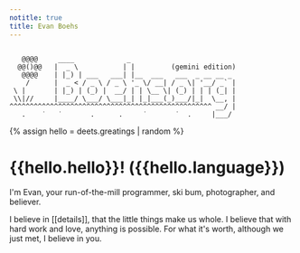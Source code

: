 ```yaml
---
notitle: true
title: Evan Boehs
---
```


```

   @@@@     ____             _
  @@()@@   |  _ \           | |         (gemini edition)
   @@@@    | |_) | ___   ___| |__  ___   ___  _ __ __ _
    /      |  _ < / _ \ / _ \ '_ \/ __| / _ \| '__/ _` |
 \ |       | |_) | (_) |  __/ | | \__ \| (_) | | | (_| |
 \\|//     |____/ \___/ \___|_| |_|___(_)___/|_|  \__, |
^^^^^^^^^^^^^^^^^^^^^^^^^^^^^^^^^^^^^^^^^^^^^^^^^^ __/ |
   .    ˙   ˙       .      .     ˙       ˙  .     |___/
```

{% assign hello = deets.greatings | random %}
# {{hello.hello}}! ({{hello.language}})

I'm Evan, your run-of-the-mill programmer, ski bum, photographer, and believer.

I believe in [[details]], that the little things make us whole. I believe that with hard work and love, anything is possible. For what it's worth, although we just met, I believe in you.